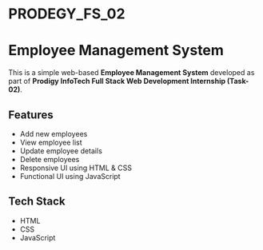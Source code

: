 # PRODEGY_FS_02
# Employee Management System

This is a simple web-based **Employee Management System** developed as part of **Prodigy InfoTech Full Stack Web Development Internship (Task-02)**.

## Features

- Add new employees
- View employee list
- Update employee details
- Delete employees
- Responsive UI using HTML & CSS
- Functional UI using JavaScript

## Tech Stack

- HTML
- CSS
- JavaScript

